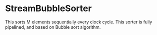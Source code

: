 # StreamBubbleSorter
This sorts M elements sequentially every clock cycle.
This sorter is fully pipelined, and based on Bubble sort algorithm.

